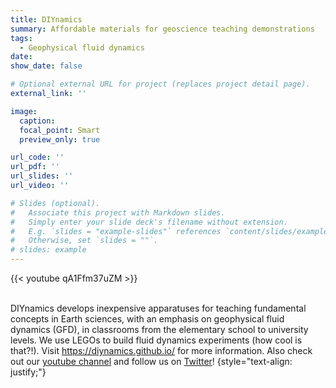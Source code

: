 ```yaml
---
title: DIYnamics
summary: Affordable materials for geoscience teaching demonstrations
tags:
  - Geophysical fluid dynamics
date:
show_date: false

# Optional external URL for project (replaces project detail page).
external_link: ''

image:
  caption:
  focal_point: Smart
  preview_only: true

url_code: ''
url_pdf: ''
url_slides: ''
url_video: ''

# Slides (optional).
#   Associate this project with Markdown slides.
#   Simply enter your slide deck's filename without extension.
#   E.g. `slides = "example-slides"` references `content/slides/example-slides.md`.
#   Otherwise, set `slides = ""`.
# slides: example
---
```


{{< youtube qA1Ffm37uZM >}}
<br/><br/>

DIYnamics develops inexpensive apparatuses for teaching fundamental concepts in Earth sciences, with an emphasis on geophysical fluid dynamics (GFD), in classrooms from the elementary school to university levels. We use LEGOs to build fluid dynamics experiments (how cool is that?!). Visit https://diynamics.github.io/ for more information. Also check out our [youtube channel](https://www.youtube.com/@diynamicsteam6015) and follow us on [Twitter](https://x.com/DIYnamicsTeam)!
{style="text-align: justify;"}